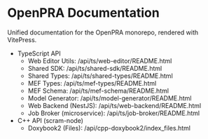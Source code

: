 # OpenPRA Documentation

Unified documentation for the OpenPRA monorepo, rendered with VitePress.

- TypeScript API
  - Web Editor Utils: /api/ts/web-editor/README.html
  - Shared SDK: /api/ts/shared-sdk/README.html
  - Shared Types: /api/ts/shared-types/README.html
  - MEF Types: /api/ts/mef-types/README.html
  - MEF Schema: /api/ts/mef-schema/README.html
  - Model Generator: /api/ts/model-generator/README.html
  - Web Backend (NestJS): /api/ts/web-backend/README.html
  - Job Broker (microservice): /api/ts/job-broker/README.html
- C++ API (scram-node)
  - Doxybook2 (Files): /api/cpp-doxybook2/index_files.html
